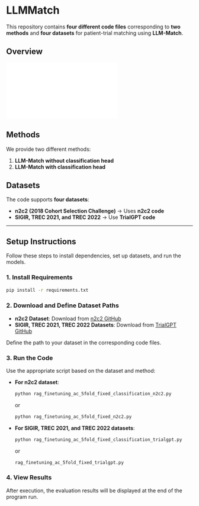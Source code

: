 # LLMMatch

This repository contains **four different code files** corresponding to **two methods** and **four datasets** for patient-trial matching using **LLM-Match**.  

## **Overview**

![Alt Text](Overview_LLM-Match.pdf)

## **Methods**  
We provide two different methods:  
1. **LLM-Match without classification head**  
2. **LLM-Match with classification head**  

## **Datasets**  
The code supports **four datasets**:  
- **n2c2 (2018 Cohort Selection Challenge)** → Uses **n2c2 code**  
- **SIGIR, TREC 2021, and TREC 2022** → Use **TrialGPT code**  

---  

## **Setup Instructions**  

Follow these steps to install dependencies, set up datasets, and run the models.  

### **1. Install Requirements**  
```bash  
pip install -r requirements.txt  
```  

### **2. Download and Define Dataset Paths**  
- **n2c2 Dataset**: Download from [n2c2 GitHub](https://github.com/som-shahlab/clinical_trial_patient_matching)  
- **SIGIR, TREC 2021, TREC 2022 Datasets**: Download from [TrialGPT GitHub](https://github.com/ncbi-nlp/TrialGPT)  

Define the path to your dataset in the corresponding code files.  

### **3. Run the Code**  
Use the appropriate script based on the dataset and method:  

- **For n2c2 dataset**:  
  ```bash  
  python rag_finetuning_ac_5fold_fixed_classification_n2c2.py
  ```
  
  or
  
  ```bash  
  python rag_finetuning_ac_5fold_fixed_n2c2.py  
  ```  

- **For SIGIR, TREC 2021, and TREC 2022 datasets**:  
  ```bash  
  python rag_finetuning_ac_5fold_fixed_classification_trialgpt.py
  ```
  
  or

  ```bash  
  rag_finetuning_ac_5fold_fixed_trialgpt.py
  ```

### **4. View Results**  
After execution, the evaluation results will be displayed at the end of the program run.

